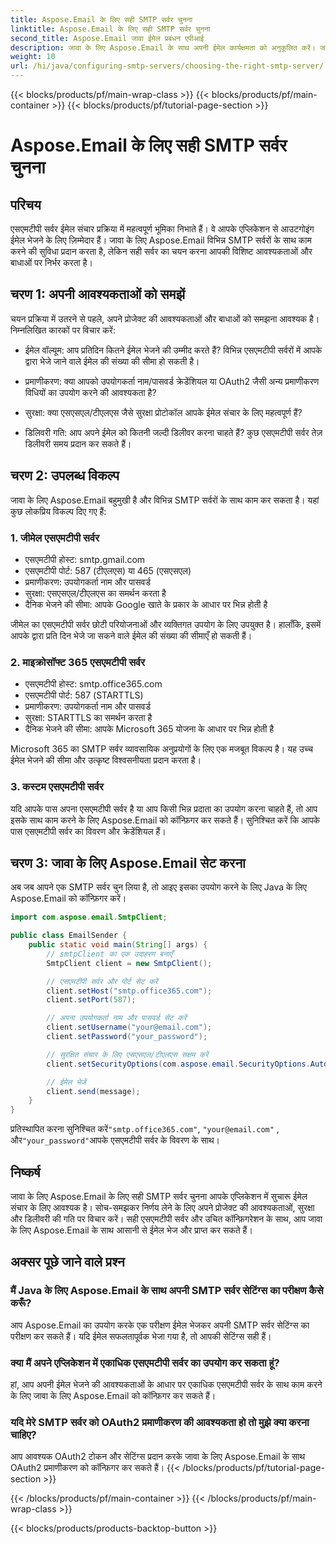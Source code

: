 ```yaml
---
title: Aspose.Email के लिए सही SMTP सर्वर चुनना
linktitle: Aspose.Email के लिए सही SMTP सर्वर चुनना
second_title: Aspose.Email जावा ईमेल प्रबंधन एपीआई
description: जावा के लिए Aspose.Email के साथ अपनी ईमेल कार्यक्षमता को अनुकूलित करें। जानें कि सही एसएमटीपी सर्वर कैसे चुनें और सहजता से ईमेल कैसे भेजें।
weight: 10
url: /hi/java/configuring-smtp-servers/choosing-the-right-smtp-server/
---
```


{{< blocks/products/pf/main-wrap-class >}}
{{< blocks/products/pf/main-container >}}
{{< blocks/products/pf/tutorial-page-section >}}

# Aspose.Email के लिए सही SMTP सर्वर चुनना


## परिचय

एसएमटीपी सर्वर ईमेल संचार प्रक्रिया में महत्वपूर्ण भूमिका निभाते हैं। वे आपके एप्लिकेशन से आउटगोइंग ईमेल भेजने के लिए ज़िम्मेदार हैं। जावा के लिए Aspose.Email विभिन्न SMTP सर्वरों के साथ काम करने की सुविधा प्रदान करता है, लेकिन सही सर्वर का चयन करना आपकी विशिष्ट आवश्यकताओं और बाधाओं पर निर्भर करता है।

## चरण 1: अपनी आवश्यकताओं को समझें

चयन प्रक्रिया में उतरने से पहले, अपने प्रोजेक्ट की आवश्यकताओं और बाधाओं को समझना आवश्यक है। निम्नलिखित कारकों पर विचार करें:

- ईमेल वॉल्यूम: आप प्रतिदिन कितने ईमेल भेजने की उम्मीद करते हैं? विभिन्न एसएमटीपी सर्वरों में आपके द्वारा भेजे जाने वाले ईमेल की संख्या की सीमा हो सकती है।

- प्रमाणीकरण: क्या आपको उपयोगकर्ता नाम/पासवर्ड क्रेडेंशियल या OAuth2 जैसी अन्य प्रमाणीकरण विधियों का उपयोग करने की आवश्यकता है?

- सुरक्षा: क्या एसएसएल/टीएलएस जैसे सुरक्षा प्रोटोकॉल आपके ईमेल संचार के लिए महत्वपूर्ण हैं?

- डिलिवरी गति: आप अपने ईमेल को कितनी जल्दी डिलीवर करना चाहते हैं? कुछ एसएमटीपी सर्वर तेज़ डिलीवरी समय प्रदान कर सकते हैं।

## चरण 2: उपलब्ध विकल्प

जावा के लिए Aspose.Email बहुमुखी है और विभिन्न SMTP सर्वरों के साथ काम कर सकता है। यहां कुछ लोकप्रिय विकल्प दिए गए हैं:

### 1. जीमेल एसएमटीपी सर्वर

- एसएमटीपी होस्ट: smtp.gmail.com
- एसएमटीपी पोर्ट: 587 (टीएलएस) या 465 (एसएसएल)
- प्रमाणीकरण: उपयोगकर्ता नाम और पासवर्ड
- सुरक्षा: एसएसएल/टीएलएस का समर्थन करता है
- दैनिक भेजने की सीमा: आपके Google खाते के प्रकार के आधार पर भिन्न होती है

जीमेल का एसएमटीपी सर्वर छोटी परियोजनाओं और व्यक्तिगत उपयोग के लिए उपयुक्त है। हालाँकि, इसमें आपके द्वारा प्रति दिन भेजे जा सकने वाले ईमेल की संख्या की सीमाएँ हो सकती हैं।

### 2. माइक्रोसॉफ्ट 365 एसएमटीपी सर्वर

- एसएमटीपी होस्ट: smtp.office365.com
- एसएमटीपी पोर्ट: 587 (STARTTLS)
- प्रमाणीकरण: उपयोगकर्ता नाम और पासवर्ड
- सुरक्षा: STARTTLS का समर्थन करता है
- दैनिक भेजने की सीमा: आपके Microsoft 365 योजना के आधार पर भिन्न होती है

Microsoft 365 का SMTP सर्वर व्यावसायिक अनुप्रयोगों के लिए एक मजबूत विकल्प है। यह उच्च ईमेल भेजने की सीमा और उत्कृष्ट विश्वसनीयता प्रदान करता है।

### 3. कस्टम एसएमटीपी सर्वर

यदि आपके पास अपना एसएमटीपी सर्वर है या आप किसी भिन्न प्रदाता का उपयोग करना चाहते हैं, तो आप इसके साथ काम करने के लिए Aspose.Email को कॉन्फ़िगर कर सकते हैं। सुनिश्चित करें कि आपके पास एसएमटीपी सर्वर का विवरण और क्रेडेंशियल हैं।

## चरण 3: जावा के लिए Aspose.Email सेट करना

अब जब आपने एक SMTP सर्वर चुन लिया है, तो आइए इसका उपयोग करने के लिए Java के लिए Aspose.Email को कॉन्फ़िगर करें।

```java
import com.aspose.email.SmtpClient;

public class EmailSender {
    public static void main(String[] args) {
        // smtpClient का एक उदाहरण बनाएँ
        SmtpClient client = new SmtpClient();

        // एसएमटीपी सर्वर और पोर्ट सेट करें
        client.setHost("smtp.office365.com");
        client.setPort(587);

        // अपना उपयोगकर्ता नाम और पासवर्ड सेट करें
        client.setUsername("your@email.com");
        client.setPassword("your_password");

        // सुरक्षित संचार के लिए एसएसएल/टीएलएस सक्षम करें
        client.setSecurityOptions(com.aspose.email.SecurityOptions.Auto);

        // ईमेल भेजें
        client.send(message);
    }
}
```

 प्रतिस्थापित करना सुनिश्चित करें`"smtp.office365.com"`, `"your@email.com"` , और`"your_password"`आपके एसएमटीपी सर्वर के विवरण के साथ।

## निष्कर्ष

जावा के लिए Aspose.Email के लिए सही SMTP सर्वर चुनना आपके एप्लिकेशन में सुचारू ईमेल संचार के लिए आवश्यक है। सोच-समझकर निर्णय लेने के लिए अपने प्रोजेक्ट की आवश्यकताओं, सुरक्षा और डिलीवरी की गति पर विचार करें। सही एसएमटीपी सर्वर और उचित कॉन्फ़िगरेशन के साथ, आप जावा के लिए Aspose.Email के साथ आसानी से ईमेल भेज और प्राप्त कर सकते हैं।

## अक्सर पूछे जाने वाले प्रश्न

### मैं Java के लिए Aspose.Email के साथ अपनी SMTP सर्वर सेटिंग्स का परीक्षण कैसे करूँ?

आप Aspose.Email का उपयोग करके एक परीक्षण ईमेल भेजकर अपनी SMTP सर्वर सेटिंग्स का परीक्षण कर सकते हैं। यदि ईमेल सफलतापूर्वक भेजा गया है, तो आपकी सेटिंग्स सही हैं।

### क्या मैं अपने एप्लिकेशन में एकाधिक एसएमटीपी सर्वर का उपयोग कर सकता हूं?

हां, आप अपनी ईमेल भेजने की आवश्यकताओं के आधार पर एकाधिक एसएमटीपी सर्वर के साथ काम करने के लिए जावा के लिए Aspose.Email को कॉन्फ़िगर कर सकते हैं।

### यदि मेरे SMTP सर्वर को OAuth2 प्रमाणीकरण की आवश्यकता हो तो मुझे क्या करना चाहिए?

आप आवश्यक OAuth2 टोकन और सेटिंग्स प्रदान करके जावा के लिए Aspose.Email के साथ OAuth2 प्रमाणीकरण को कॉन्फ़िगर कर सकते हैं।
{{< /blocks/products/pf/tutorial-page-section >}}

{{< /blocks/products/pf/main-container >}}
{{< /blocks/products/pf/main-wrap-class >}}

{{< blocks/products/products-backtop-button >}}

